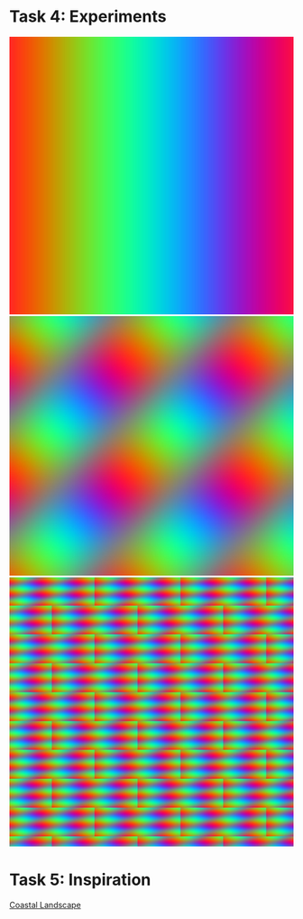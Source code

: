 # Task 4: Experiments

<img src="img/color_x_02.jpg" />

<img src="img/color_x_y.jpg" />

<img src="img/brick_color.jpg" />

# Task 5: Inspiration

[Coastal Landscape](https://www.shadertoy.com/view/fstyD4)